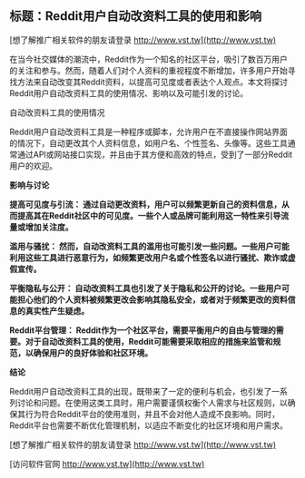 ## **标题：Reddit用户自动改资料工具的使用和影响**

[想了解推广相关软件的朋友请登录 http://www.vst.tw](http://www.vst.tw)

在当今社交媒体的潮流中，Reddit作为一个知名的社区平台，吸引了数百万用户的关注和参与。然而，随着人们对个人资料的重视程度不断增加，许多用户开始寻找方法来自动改变其Reddit资料，以提高可见度或者表达个人观点。本文将探讨Reddit用户自动改资料工具的使用情况、影响以及可能引发的讨论。

自动改资料工具的使用情况

Reddit用户自动改资料工具是一种程序或脚本，允许用户在不直接操作网站界面的情况下，自动更改其个人资料信息，如用户名、个性签名、头像等。这些工具通常通过API或网站接口实现，并且由于其方便和高效的特点，受到了一部分Reddit用户的欢迎。

**影响与讨论**

**提高可见度与引流： 通过自动更改资料，用户可以频繁更新自己的资料信息，从而提高其在Reddit社区中的可见度。一些个人或品牌可能利用这一特性来引导流量或增加关注度。**

**滥用与骚扰： 然而，自动改资料工具的滥用也可能引发一些问题。一些用户可能利用这些工具进行恶意行为，如频繁更改用户名或个性签名以进行骚扰、欺诈或虚假宣传。**

**平衡隐私与公开： 自动改资料工具也引发了关于隐私和公开的讨论。一些用户可能担心他们的个人资料被频繁更改会影响其隐私安全，或者对于频繁更改的资料信息的真实性产生疑虑。**

**Reddit平台管理： Reddit作为一个社区平台，需要平衡用户的自由与管理的需要。对于自动改资料工具的使用，Reddit可能需要采取相应的措施来监管和规范，以确保用户的良好体验和社区环境。**

**结论**

Reddit用户自动改资料工具的出现，既带来了一定的便利与机会，也引发了一系列讨论和问题。在使用这类工具时，用户需要谨慎权衡个人需求与社区规则，以确保其行为符合Reddit平台的使用准则，并且不会对他人造成不良影响。同时，Reddit平台也需要不断优化管理机制，以适应不断变化的社区环境和用户需求。

[想了解推广相关软件的朋友请登录 http://www.vst.tw](http://www.vst.tw)


[访问软件官网 http://www.vst.tw](http://www.vst.tw)
